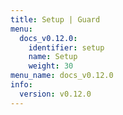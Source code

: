 ```yaml
---
title: Setup | Guard
menu:
  docs_v0.12.0:
    identifier: setup
    name: Setup
    weight: 30
menu_name: docs_v0.12.0
info:
  version: v0.12.0
---
```



